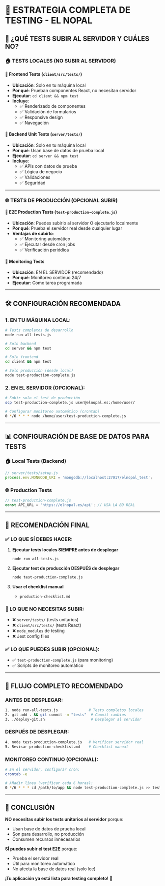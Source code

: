 # 🧪 **ESTRATEGIA COMPLETA DE TESTING - EL NOPAL**

## 🎯 **¿QUÉ TESTS SUBIR AL SERVIDOR Y CUÁLES NO?**

### **🏠 TESTS LOCALES (NO SUBIR AL SERVIDOR)**

#### **📁 Frontend Tests (`client/src/tests/`)**
- **Ubicación**: Solo en tu máquina local
- **Por qué**: Prueban componentes React, no necesitan servidor
- **Ejecutar**: `cd client && npm test`
- **Incluye**:
  - ✅ Renderizado de componentes
  - ✅ Validación de formularios
  - ✅ Responsive design
  - ✅ Navegación

#### **📁 Backend Unit Tests (`server/tests/`)**
- **Ubicación**: Solo en tu máquina local 
- **Por qué**: Usan base de datos de prueba local
- **Ejecutar**: `cd server && npm test`
- **Incluye**:
  - ✅ APIs con datos de prueba
  - ✅ Lógica de negocio
  - ✅ Validaciones
  - ✅ Seguridad

---

### **🌐 TESTS DE PRODUCCIÓN (OPCIONAL SUBIR)**

#### **📁 E2E Production Tests (`test-production-complete.js`)**
- **Ubicación**: Puedes subirlo al servidor O ejecutarlo localmente
- **Por qué**: Prueba el servidor real desde cualquier lugar
- **Ventajas de subirlo**:
  - ✅ Monitoring automático
  - ✅ Ejecutar desde cron jobs
  - ✅ Verificación periódica

#### **📁 Monitoring Tests**
- **Ubicación**: EN EL SERVIDOR (recomendado)
- **Por qué**: Monitoreo continuo 24/7
- **Ejecutar**: Como tarea programada

---

## 🛠️ **CONFIGURACIÓN RECOMENDADA**

### **1. EN TU MÁQUINA LOCAL:**
```bash
# Tests completos de desarrollo
node run-all-tests.js

# Solo backend
cd server && npm test

# Solo frontend  
cd client && npm test

# Solo producción (desde local)
node test-production-complete.js
```

### **2. EN EL SERVIDOR (OPCIONAL):**
```bash
# Subir solo el test de producción
scp test-production-complete.js user@elnopal.es:/home/user/

# Configurar monitoreo automático (crontab)
0 */6 * * * node /home/user/test-production-complete.js
```

---

## 📊 **CONFIGURACIÓN DE BASE DE DATOS PARA TESTS**

### **🏠 Local Tests (Backend)**
```javascript
// server/tests/setup.js
process.env.MONGODB_URI = 'mongodb://localhost:27017/elnopal_test';
```

### **🌐 Production Tests**
```javascript
// test-production-complete.js
const API_URL = 'https://elnopal.es/api'; // USA LA BD REAL
```

---

## 🎯 **RECOMENDACIÓN FINAL**

### **✅ LO QUE SÍ DEBES HACER:**

1. **Ejecutar tests locales SIEMPRE antes de desplegar**
   ```bash
   node run-all-tests.js
   ```

2. **Ejecutar test de producción DESPUÉS de desplegar**
   ```bash
   node test-production-complete.js
   ```

3. **Usar el checklist manual**
   - `production-checklist.md`

### **🚫 LO QUE NO NECESITAS SUBIR:**
- ❌ `server/tests/` (tests unitarios)
- ❌ `client/src/tests/` (tests React)
- ❌ `node_modules` de testing
- ❌ Jest config files

### **✅ LO QUE PUEDES SUBIR (OPCIONAL):**
- ✅ `test-production-complete.js` (para monitoring)
- ✅ Scripts de monitoreo automático

---

## 🔧 **FLUJO COMPLETO RECOMENDADO**

### **ANTES DE DESPLEGAR:**
```bash
1. node run-all-tests.js              # Tests completos locales
2. git add . && git commit -m "tests"  # Commit cambios
3. ./deploy-git.sh                     # Desplegar al servidor
```

### **DESPUÉS DE DESPLEGAR:**
```bash
4. node test-production-complete.js   # Verificar servidor real
5. Revisar production-checklist.md    # Checklist manual
```

### **MONITOREO CONTINUO (OPCIONAL):**
```bash
# En el servidor, configurar cron:
crontab -e

# Añadir línea (verificar cada 6 horas):
0 */6 * * * cd /path/to/app && node test-production-complete.js >> test.log
```

---

## 🎉 **CONCLUSIÓN**

**NO necesitas subir los tests unitarios al servidor** porque:
- Usan base de datos de prueba local
- Son para desarrollo, no producción
- Consumen recursos innecesarios

**SÍ puedes subir el test E2E** porque:
- Prueba el servidor real
- Útil para monitoreo automático
- No afecta la base de datos real (solo lee)

**¡Tu aplicación ya está lista para testing completo!** 🚀 